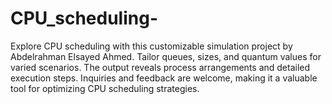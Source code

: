 # CPU_scheduling-
Explore CPU scheduling with this customizable simulation project by Abdelrahman Elsayed Ahmed. Tailor queues, sizes, and quantum values for varied scenarios. The output reveals process arrangements and detailed execution steps. Inquiries and feedback are welcome, making it a valuable tool for optimizing CPU scheduling strategies.
